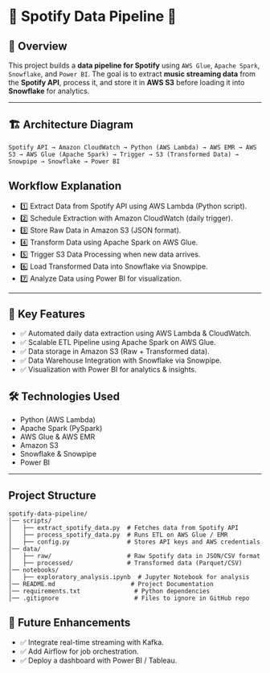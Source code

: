 # 🎵 Spotify Data Pipeline 🚀

## 📖 Overview
This project builds a **data pipeline for Spotify** using `AWS Glue`, `Apache Spark`, `Snowflake`, and `Power BI`. The goal is to extract **music streaming data** from the **Spotify API**, process it, and store it in **AWS S3** before loading it into **Snowflake** for analytics.

---

## 🏗️ Architecture Diagram
```plaintext
Spotify API → Amazon CloudWatch → Python (AWS Lambda) → AWS EMR → AWS S3 → AWS Glue (Apache Spark) → Trigger → S3 (Transformed Data) → Snowpipe → Snowflake → Power BI

```

## Workflow Explanation
- 1️⃣ Extract Data from Spotify API using AWS Lambda (Python script).
- 2️⃣ Schedule Extraction with Amazon CloudWatch (daily trigger).
- 3️⃣ Store Raw Data in Amazon S3 (JSON format).
- 4️⃣ Transform Data using Apache Spark on AWS Glue.
- 5️⃣ Trigger S3 Data Processing when new data arrives.
- 6️⃣ Load Transformed Data into Snowflake via Snowpipe.
- 7️⃣ Analyze Data using Power BI for visualization.

---

## 🎯 Key Features
- ✅ Automated daily data extraction using AWS Lambda & CloudWatch.
- ✅ Scalable ETL Pipeline using Apache Spark on AWS Glue.
- ✅ Data storage in Amazon S3 (Raw + Transformed data).
- ✅ Data Warehouse Integration with Snowflake via Snowpipe.
- ✅ Visualization with Power BI for analytics & insights.

## 🛠️ Technologies Used
- Python (AWS Lambda)
- Apache Spark (PySpark)
- AWS Glue & AWS EMR
- Amazon S3
- Snowflake & Snowpipe
- Power BI

---

## Project Structure

```
spotify-data-pipeline/
│── scripts/
│   ├── extract_spotify_data.py  # Fetches data from Spotify API
│   ├── process_spotify_data.py  # Runs ETL on AWS Glue / EMR
│   ├── config.py                # Stores API keys and AWS credentials
│── data/
│   ├── raw/                     # Raw Spotify data in JSON/CSV format
│   ├── processed/               # Transformed data (Parquet/CSV)
│── notebooks/
│   ├── exploratory_analysis.ipynb  # Jupyter Notebook for analysis
│── README.md                     # Project Documentation
│── requirements.txt               # Python dependencies
│── .gitignore                     # Files to ignore in GitHub repo

```

## 📢 Future Enhancements
- ✅ Integrate real-time streaming with Kafka.
- ✅ Add Airflow for job orchestration.
- ✅ Deploy a dashboard with Power BI / Tableau.
